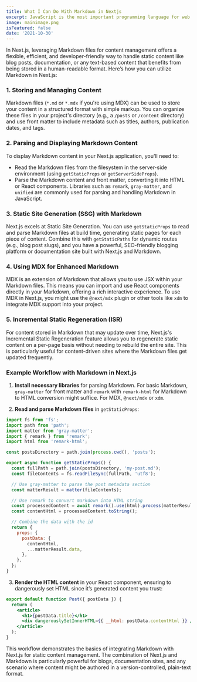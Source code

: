 ```yaml
---
title: What I Can Do With Markdown in Nextjs
excerpt: JavaScript is the most important programming language for web development. You probably don't know it well enough!
image: mainimage.png
isFeatured: false
date: '2021-10-30'
---
```


In Next.js, leveraging Markdown files for content management offers a flexible, efficient, and developer-friendly way to handle static content like blog posts, documentation, or any text-based content that benefits from being stored in a human-readable format. Here’s how you can utilize Markdown in Next.js:

### 1. Storing and Managing Content
Markdown files (`*.md` or `*.mdx` if you're using MDX) can be used to store your content in a structured format with simple markup. You can organize these files in your project's directory (e.g., a `/posts` or `/content` directory) and use front matter to include metadata such as titles, authors, publication dates, and tags.

### 2. Parsing and Displaying Markdown Content
To display Markdown content in your Next.js application, you'll need to:
- Read the Markdown files from the filesystem in the server-side environment (using `getStaticProps` or `getServerSideProps`).
- Parse the Markdown content and front matter, converting it into HTML or React components. Libraries such as `remark`, `gray-matter`, and `unified` are commonly used for parsing and handling Markdown in JavaScript.

### 3. Static Site Generation (SSG) with Markdown
Next.js excels at Static Site Generation. You can use `getStaticProps` to read and parse Markdown files at build time, generating static pages for each piece of content. Combine this with `getStaticPaths` for dynamic routes (e.g., blog post slugs), and you have a powerful, SEO-friendly blogging platform or documentation site built with Next.js and Markdown.

### 4. Using MDX for Enhanced Markdown
MDX is an extension of Markdown that allows you to use JSX within your Markdown files. This means you can import and use React components directly in your Markdown, offering a rich interactive experience. To use MDX in Next.js, you might use the `@next/mdx` plugin or other tools like `xdm` to integrate MDX support into your project.

### 5. Incremental Static Regeneration (ISR)
For content stored in Markdown that may update over time, Next.js's Incremental Static Regeneration feature allows you to regenerate static content on a per-page basis without needing to rebuild the entire site. This is particularly useful for content-driven sites where the Markdown files get updated frequently.

### Example Workflow with Markdown in Next.js

1. **Install necessary libraries** for parsing Markdown. For basic Markdown, `gray-matter` for front matter and `remark` with `remark-html` for Markdown to HTML conversion might suffice. For MDX, `@next/mdx` or `xdm`.

2. **Read and parse Markdown files** in `getStaticProps`:

```javascript
import fs from 'fs';
import path from 'path';
import matter from 'gray-matter';
import { remark } from 'remark';
import html from 'remark-html';

const postsDirectory = path.join(process.cwd(), 'posts');

export async function getStaticProps() {
  const fullPath = path.join(postsDirectory, 'my-post.md');
  const fileContents = fs.readFileSync(fullPath, 'utf8');

  // Use gray-matter to parse the post metadata section
  const matterResult = matter(fileContents);

  // Use remark to convert markdown into HTML string
  const processedContent = await remark().use(html).process(matterResult.content);
  const contentHtml = processedContent.toString();

  // Combine the data with the id
  return {
    props: {
      postData: {
        contentHtml,
        ...matterResult.data,
      },
    },
  };
}
```

3. **Render the HTML content** in your React component, ensuring to dangerously set HTML since it’s generated content you trust:

```jsx
export default function Post({ postData }) {
  return (
    <article>
      <h1>{postData.title}</h1>
      <div dangerouslySetInnerHTML={{ __html: postData.contentHtml }} />
    </article>
  );
}
```

This workflow demonstrates the basics of integrating Markdown with Next.js for static content management. The combination of Next.js and Markdown is particularly powerful for blogs, documentation sites, and any scenario where content might be authored in a version-controlled, plain-text format.